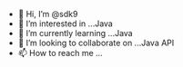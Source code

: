 - 👋 Hi, I’m @sdk9
- 👀 I’m interested in ...Java
- 🌱 I’m currently learning ...Java
- 💞️ I’m looking to collaborate on ...Java API
- 📫 How to reach me ...

<!---
sdk9/sdk9 is a ✨ special ✨ repository because its `README.md` (this file) appears on your GitHub profile.
You can click the Preview link to take a look at your changes.
--->
